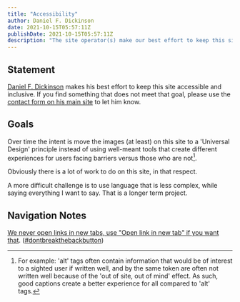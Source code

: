 ```yaml
---
title: "Accessibility"
author: Daniel F. Dickinson
date: 2021-10-15T05:57:11Z
publishDate: 2021-10-15T05:57:11Z
description: "The site operator(s) make our best effort to keep this site accessible and inclusive. If you find something that does not meet that goal, please let us know."
---
```


## Statement

[Daniel F. Dickinson](https://www.danielfdickinson.ca/about) makes his best effort to keep this site accessible and inclusive. If you find something that does not meet that goal, please use the [contact form on his main site](https://www.danielfdickinson.ca/accessibility#contact-form) to let him know.

## Goals

Over time the intent is move the images (at least) on this site to a 'Universal Design' principle instead of using well-meant tools that create different experiences for users facing barriers versus those who are not[^1].

Obviously there is a lot of work to do on this site, in that respect.

A more difficult challenge is to use language that is less complex, while saying everything I want to say. That is a longer term project.

## Navigation Notes

[We never open links in new tabs, use "Open link in new tab" if you want that](https://www.danielfdickinson.ca/post/accessible-design-no-blank/). ([#dontbreakthebackbutton](https://www.linkedin.com/feed/hashtag/?keywords=dontbreakthebackbutton))

[^1]: For example: 'alt' tags often contain information that would be of interest to a sighted user if written well, and by the same token are often not written well because of the 'out of site, out of mind' effect. As such, good captions create a better experience for all compared to 'alt' tags.